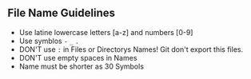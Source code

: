 ## File Name Guidelines

- Use latine lowercase letters [a-z] and numbers [0-9]
- Use symblos `-` `_` `.`
- DON'T use `:` in Files or Directorys Names! Git don't export this files.
- DON'T use empty spaces in Names
- Name must be shorter as 30 Symbols
